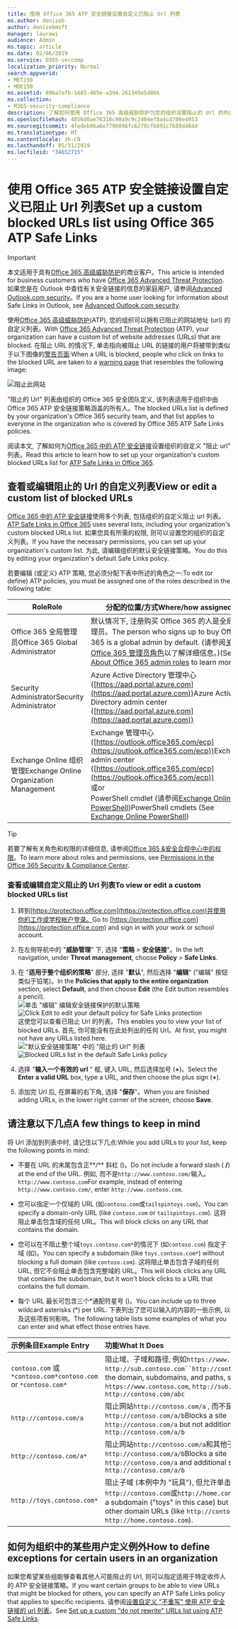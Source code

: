 ```yaml
---
title: 使用 Office 365 ATP 安全链接设置自定义已阻止 Url 列表
ms.author: deniseb
author: denisebmsft
manager: laurawi
audience: Admin
ms.topic: article
ms.date: 02/06/2019
ms.service: O365-seccomp
localization_priority: Normal
search.appverid:
- MET150
- MOE150
ms.assetid: 896a7efb-1683-465e-a394-261349e5d866
ms.collection:
- M365-security-compliance
description: 了解如何使用 Office 365 高级威胁防护为您的组织设置阻止的 Url 的列表。 阻止的 Url 将根据 ATP 安全链接策略应用于电子邮件和 Office 文档。
ms.openlocfilehash: 4856d0ae76318c99a9c9c2404ef8a4cd700e4953
ms.sourcegitcommit: 4fedeb06a6e7796096fc6279cfb091c7b89d484d
ms.translationtype: MT
ms.contentlocale: zh-CN
ms.lasthandoff: 05/31/2019
ms.locfileid: "34652715"
---
```

# <a name="set-up-a-custom-blocked-urls-list-using-office-365-atp-safe-links"></a><span data-ttu-id="7330c-104">使用 Office 365 ATP 安全链接设置自定义已阻止 Url 列表</span><span class="sxs-lookup"><span data-stu-id="7330c-104">Set up a custom blocked URLs list using Office 365 ATP Safe Links</span></span>

> [!IMPORTANT]
> <span data-ttu-id="7330c-105">本文适用于具有[Office 365 高级威胁防护](office-365-atp.md)的商业客户。</span><span class="sxs-lookup"><span data-stu-id="7330c-105">This article is intended for business customers who have [Office 365 Advanced Threat Protection](office-365-atp.md).</span></span> <span data-ttu-id="7330c-106">如果您是在 Outlook 中查找有关安全链接的信息的家庭用户, 请参阅[Advanced Outlook.com security](https://support.office.com/article/advanced-outlook-com-security-for-office-365-subscribers-882d2243-eab9-4545-a58a-b36fee4a46e2)。</span><span class="sxs-lookup"><span data-stu-id="7330c-106">If you are a home user looking for information about Safe Links in Outlook, see [Advanced Outlook.com security](https://support.office.com/article/advanced-outlook-com-security-for-office-365-subscribers-882d2243-eab9-4545-a58a-b36fee4a46e2).</span></span>

<span data-ttu-id="7330c-107">使用[Office 365 高级威胁防护](office-365-atp.md)(ATP), 您的组织可以拥有已阻止的网站地址 (url) 的自定义列表。</span><span class="sxs-lookup"><span data-stu-id="7330c-107">With [Office 365 Advanced Threat Protection](office-365-atp.md) (ATP), your organization can have a custom list of website addresses (URLs) that are blocked.</span></span> <span data-ttu-id="7330c-108">在阻止 URL 的情况下, 单击指向被阻止 URL 的链接的用户将被带到类似于以下图像的[警告页面](atp-safe-links-warning-pages.md):</span><span class="sxs-lookup"><span data-stu-id="7330c-108">When a URL is blocked, people who click on links to the blocked URL are taken to a [warning page](atp-safe-links-warning-pages.md) that resembles the following image:</span></span> 
  
![阻止此网站](media/6b4bda2d-a1e6-419e-8b10-588e83c3af3f.png)
  
<span data-ttu-id="7330c-110">"阻止的 Url" 列表由组织的 Office 365 安全团队定义, 该列表适用于组织中由 Office 365 ATP 安全链接策略涵盖的所有人。</span><span class="sxs-lookup"><span data-stu-id="7330c-110">The blocked URLs list is defined by your organization's Office 365 security team, and that list applies to everyone in the organization who is covered by Office 365 ATP Safe Links policies.</span></span> 
  
<span data-ttu-id="7330c-111">阅读本文, 了解如何为[Office 365 中的 ATP 安全链接](atp-safe-links.md)设置组织的自定义 "阻止 url" 列表。</span><span class="sxs-lookup"><span data-stu-id="7330c-111">Read this article to learn how to set up your organization's custom blocked URLs list for [ATP Safe Links in Office 365](atp-safe-links.md).</span></span>
  
## <a name="view-or-edit-a-custom-list-of-blocked-urls"></a><span data-ttu-id="7330c-112">查看或编辑阻止的 Url 的自定义列表</span><span class="sxs-lookup"><span data-stu-id="7330c-112">View or edit a custom list of blocked URLs</span></span>

<span data-ttu-id="7330c-113">[Office 365 中的 ATP 安全链接](atp-safe-links.md)使用多个列表, 包括组织的自定义阻止 url 列表。</span><span class="sxs-lookup"><span data-stu-id="7330c-113">[ATP Safe Links in Office 365](atp-safe-links.md) uses several lists, including your organization's custom blocked URLs list.</span></span> <span data-ttu-id="7330c-114">如果您具有所需的权限, 则可以设置您的组织的自定义列表。</span><span class="sxs-lookup"><span data-stu-id="7330c-114">If you have the necessary permissions, you can set up your organization's custom list.</span></span> <span data-ttu-id="7330c-115">为此, 请编辑组织的默认安全链接策略。</span><span class="sxs-lookup"><span data-stu-id="7330c-115">You do this by editing your organization's default Safe Links policy.</span></span>

<span data-ttu-id="7330c-116">若要编辑 (或定义) ATP 策略, 您必须分配下表中所述的角色之一:</span><span class="sxs-lookup"><span data-stu-id="7330c-116">To edit (or define) ATP policies, you must be assigned one of the roles described in the following table:</span></span> 

|<span data-ttu-id="7330c-117">Role</span><span class="sxs-lookup"><span data-stu-id="7330c-117">Role</span></span>  |<span data-ttu-id="7330c-118">分配的位置/方式</span><span class="sxs-lookup"><span data-stu-id="7330c-118">Where/how assigned</span></span>  |
|---------|---------|
|<span data-ttu-id="7330c-119">Office 365 全局管理员</span><span class="sxs-lookup"><span data-stu-id="7330c-119">Office 365 Global Administrator</span></span> |<span data-ttu-id="7330c-120">默认情况下, 注册购买 Office 365 的人是全局管理员。</span><span class="sxs-lookup"><span data-stu-id="7330c-120">The person who signs up to buy Office 365 is a global admin by default.</span></span> <span data-ttu-id="7330c-121">(请参阅[关于 Office 365 管理员角色](https://docs.microsoft.com/office365/admin/add-users/about-admin-roles)以了解详细信息。)</span><span class="sxs-lookup"><span data-stu-id="7330c-121">(See [About Office 365 admin roles](https://docs.microsoft.com/office365/admin/add-users/about-admin-roles) to learn more.)</span></span>         |
|<span data-ttu-id="7330c-122">Security Administrator</span><span class="sxs-lookup"><span data-stu-id="7330c-122">Security Administrator</span></span> |<span data-ttu-id="7330c-123">Azure Active Directory 管理中心 ([https://aad.portal.azure.com](https://aad.portal.azure.com))</span><span class="sxs-lookup"><span data-stu-id="7330c-123">Azure Active Directory admin center ([https://aad.portal.azure.com](https://aad.portal.azure.com))</span></span>|
|<span data-ttu-id="7330c-124">Exchange Online 组织管理</span><span class="sxs-lookup"><span data-stu-id="7330c-124">Exchange Online Organization Management</span></span> |<span data-ttu-id="7330c-125">Exchange 管理中心 ([https://outlook.office365.com/ecp](https://outlook.office365.com/ecp))</span><span class="sxs-lookup"><span data-stu-id="7330c-125">Exchange admin center ([https://outlook.office365.com/ecp](https://outlook.office365.com/ecp))</span></span> <br><span data-ttu-id="7330c-126">或</span><span class="sxs-lookup"><span data-stu-id="7330c-126">or</span></span> <br>  <span data-ttu-id="7330c-127">PowerShell cmdlet (请参阅[Exchange Online PowerShell](https://docs.microsoft.com/powershell/exchange/exchange-online/exchange-online-powershell?view=exchange-ps))</span><span class="sxs-lookup"><span data-stu-id="7330c-127">PowerShell cmdlets (See [Exchange Online PowerShell](https://docs.microsoft.com/powershell/exchange/exchange-online/exchange-online-powershell?view=exchange-ps))</span></span> |

> [!TIP]
> <span data-ttu-id="7330c-128">若要了解有关角色和权限的详细信息, 请参阅[Office 365 &amp;安全合规中心中的权限](permissions-in-the-security-and-compliance-center.md)。</span><span class="sxs-lookup"><span data-stu-id="7330c-128">To learn more about roles and permissions, see [Permissions in the Office 365 Security &amp; Compliance Center](permissions-in-the-security-and-compliance-center.md).</span></span>

### <a name="to-view-or-edit-a-custom-blocked-urls-list"></a><span data-ttu-id="7330c-129">查看或编辑自定义阻止的 Url 列表</span><span class="sxs-lookup"><span data-stu-id="7330c-129">To view or edit a custom blocked URLs list</span></span>
  
1. <span data-ttu-id="7330c-130">转到[https://protection.office.com](https://protection.office.com)并使用你的工作或学校帐户登录。</span><span class="sxs-lookup"><span data-stu-id="7330c-130">Go to [https://protection.office.com](https://protection.office.com) and sign in with your work or school account.</span></span> 
    
2. <span data-ttu-id="7330c-131">在左侧导航中的 "**威胁管理**" 下, 选择 "**策略** \> **安全链接**"。</span><span class="sxs-lookup"><span data-stu-id="7330c-131">In the left navigation, under **Threat management**, choose **Policy** \> **Safe Links**.</span></span>
    
3. <span data-ttu-id="7330c-132">在 "**适用于整个组织的策略**" 部分, 选择 "**默认**", 然后选择 "**编辑**" ("编辑" 按钮类似于铅笔)。</span><span class="sxs-lookup"><span data-stu-id="7330c-132">In the **Policies that apply to the entire organization** section, select **Default**, and then choose **Edit** (the Edit button resembles a pencil).</span></span><br/><span data-ttu-id="7330c-133">![单击 "编辑" 编辑安全链接保护的默认策略](media/d08f9615-d947-4033-813a-d310ec2c8cca.png)</span><span class="sxs-lookup"><span data-stu-id="7330c-133">![Click Edit to edit your default policy for Safe Links protection](media/d08f9615-d947-4033-813a-d310ec2c8cca.png)</span></span><br/><span data-ttu-id="7330c-134">这使您可以查看已阻止 Url 的列表。</span><span class="sxs-lookup"><span data-stu-id="7330c-134">This enables you to view your list of blocked URLs.</span></span> <span data-ttu-id="7330c-135">首先, 你可能没有在此处列出的任何 Url。</span><span class="sxs-lookup"><span data-stu-id="7330c-135">At first, you might not have any URLs listed here.</span></span><br/><span data-ttu-id="7330c-136">!["默认安全链接策略" 中的 "阻止的 Url" 列表](media/575e1449-6191-40ac-b626-030a2fd3fb11.png)</span><span class="sxs-lookup"><span data-stu-id="7330c-136">![Blocked URLs list in the default Safe Links policy](media/575e1449-6191-40ac-b626-030a2fd3fb11.png)</span></span>
  
4. <span data-ttu-id="7330c-137">选择 "**输入一个有效的 url** " 框, 键入 URL, 然后选择加号 (**+**)。</span><span class="sxs-lookup"><span data-stu-id="7330c-137">Select the **Enter a valid URL** box, type a URL, and then choose the plus sign (**+**).</span></span> 

5. <span data-ttu-id="7330c-138">添加完 Url 后, 在屏幕的右下角, 选择 "**保存**"。</span><span class="sxs-lookup"><span data-stu-id="7330c-138">When you are finished adding URLs, in the lower right corner of the screen, choose **Save**.</span></span>
    
## <a name="a-few-things-to-keep-in-mind"></a><span data-ttu-id="7330c-139">请注意以下几点</span><span class="sxs-lookup"><span data-stu-id="7330c-139">A few things to keep in mind</span></span>

<span data-ttu-id="7330c-140">将 Url 添加到列表中时, 请记住以下几点:</span><span class="sxs-lookup"><span data-stu-id="7330c-140">While you add URLs to your list, keep the following points in mind:</span></span> 

- <span data-ttu-id="7330c-141">不要在 URL 的末尾包含正**/** 斜杠 ()。</span><span class="sxs-lookup"><span data-stu-id="7330c-141">Do not include a forward slash ( **/**) at the end of the URL.</span></span> <span data-ttu-id="7330c-142">例如, 而不是`http://www.contoso.com/`输入。 `http://www.contoso.com`</span><span class="sxs-lookup"><span data-stu-id="7330c-142">For example, instead of entering `http://www.contoso.com/`, enter `http://www.contoso.com`.</span></span>
    
- <span data-ttu-id="7330c-143">您可以指定一个仅域的 URL (如`contoso.com`或`tailspintoys.com`)。</span><span class="sxs-lookup"><span data-stu-id="7330c-143">You can specify a domain-only URL (like `contoso.com` or `tailspintoys.com`).</span></span> <span data-ttu-id="7330c-144">这将阻止单击包含域的任何 URL。</span><span class="sxs-lookup"><span data-stu-id="7330c-144">This will block clicks on any URL that contains the domain.</span></span>

- <span data-ttu-id="7330c-145">您可以在不阻止整个域`toys.contoso.com*`的情况下 (如`contoso.com`) 指定子域 (如)。</span><span class="sxs-lookup"><span data-stu-id="7330c-145">You can specify a subdomain (like `toys.contoso.com*`) without blocking a full domain (like `contoso.com`).</span></span> <span data-ttu-id="7330c-146">这将阻止单击包含子域的任何 URL, 但它不会阻止单击包含完整域的 URL。</span><span class="sxs-lookup"><span data-stu-id="7330c-146">This will block clicks any URL that contains the subdomain, but it won't block clicks to a URL that contains the full domain.</span></span>  
    
- <span data-ttu-id="7330c-147">每个 URL 最长可包含三个\*通配符星号 ()。</span><span class="sxs-lookup"><span data-stu-id="7330c-147">You can include up to three wildcard asterisks (\*) per URL.</span></span> <span data-ttu-id="7330c-148">下表列出了您可以输入的内容的一些示例, 以及这些项有何影响。</span><span class="sxs-lookup"><span data-stu-id="7330c-148">The following table lists some examples of what you can enter and what effect those entries have.</span></span>
    
|<span data-ttu-id="7330c-149">**示例条目**</span><span class="sxs-lookup"><span data-stu-id="7330c-149">**Example Entry**</span></span>|<span data-ttu-id="7330c-150">**功能**</span><span class="sxs-lookup"><span data-stu-id="7330c-150">**What It Does**</span></span>|
|:-----|:-----|
|<span data-ttu-id="7330c-151">`contoso.com` 或 `*contoso.com*`</span><span class="sxs-lookup"><span data-stu-id="7330c-151">`contoso.com` or `*contoso.com*`</span></span>  <br/> |<span data-ttu-id="7330c-152">阻止域、子域和路径, 例如`https://www.contoso.com`、和`http://sub.contoso.com``http://contoso.com/abc`</span><span class="sxs-lookup"><span data-stu-id="7330c-152">Blocks the domain, subdomains, and paths, such as `https://www.contoso.com`, `http://sub.contoso.com`, and `http://contoso.com/abc`</span></span>  <br/> |
|`http://contoso.com/a`  <br/> |<span data-ttu-id="7330c-153">阻止网站`http://contoso.com/a` , 而不是其他子路径 (如`http://contoso.com/a/b`</span><span class="sxs-lookup"><span data-stu-id="7330c-153">Blocks a site `http://contoso.com/a` but not additional subpaths like `http://contoso.com/a/b`</span></span>  <br/> |
|`http://contoso.com/a*`  <br/> |<span data-ttu-id="7330c-154">阻止网站`http://contoso.com/a`和其他子路径 (如`http://contoso.com/a/b`</span><span class="sxs-lookup"><span data-stu-id="7330c-154">Blocks a site `http://contoso.com/a` and additional subpaths like `http://contoso.com/a/b`</span></span>  <br/> |
|`http://toys.contoso.com*`  <br/> |<span data-ttu-id="7330c-155">阻止子域 (本例中为 "玩具"), 但允许单击其他域 Url (如`http://contoso.com`或`http://home.contoso.com`)。</span><span class="sxs-lookup"><span data-stu-id="7330c-155">Blocks a subdomain ("toys" in this case) but allow clicks to other domain URLs (like `http://contoso.com` or `http://home.contoso.com`).</span></span>  <br/> |
   

## <a name="how-to-define-exceptions-for-certain-users-in-an-organization"></a><span data-ttu-id="7330c-156">如何为组织中的某些用户定义例外</span><span class="sxs-lookup"><span data-stu-id="7330c-156">How to define exceptions for certain users in an organization</span></span>

<span data-ttu-id="7330c-157">如果您希望某些组能够查看其他人可能阻止的 Url, 则可以指定适用于特定收件人的 ATP 安全链接策略。</span><span class="sxs-lookup"><span data-stu-id="7330c-157">If you want certain groups to be able to view URLs that might be blocked for others, you can specify an ATP Safe Links policy that applies to specific recipients.</span></span> <span data-ttu-id="7330c-158">请参阅[设置自定义 "不重写" 使用 ATP 安全链接的 url 列表](set-up-a-custom-do-not-rewrite-urls-list-with-atp.md)。</span><span class="sxs-lookup"><span data-stu-id="7330c-158">See [Set up a custom "do not rewrite" URLs list using ATP Safe Links](set-up-a-custom-do-not-rewrite-urls-list-with-atp.md).</span></span>
  

